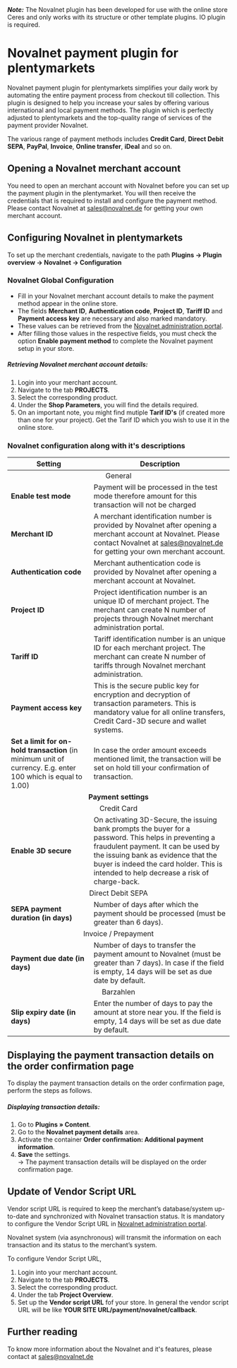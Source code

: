 <div class="alert alert-warning" role="alert">
   <strong><i>Note:</i></strong> The Novalnet plugin has been developed for use with the online store Ceres and only works with its structure or other template plugins. IO plugin is required.
</div>

# Novalnet payment plugin for plentymarkets

Novalnet payment plugin for plentymarkets simplifies your daily work by automating the entire payment process from checkout till collection. This plugin is designed to help you increase your sales by offering various international and local payment methods. The plugin which is perfectly adjusted to plentymarkets and the top-quality range of services of the payment provider Novalnet.

The various range of payment methods includes **Credit Card**, **Direct Debit SEPA**, **PayPal**, **Invoice**, **Online transfer**, **iDeal** and so on.

## Opening a Novalnet merchant account

You need to open an merchant account with Novalnet before you can set up the payment plugin in the plentymarket. You will then receive the credentials that is required to install and configure the payment method. Please contact Novalnet at [sales@novalnet.de](mailto:sales@novalnet.de) for getting your own merchant account.

## Configuring Novalnet in plentymarkets

To set up the merchant credentials, navigate to the path **Plugins -> Plugin overview -> Novalnet -> Configuration**

### Novalnet Global Configuration

- Fill in your Novalnet merchant account details to make the payment method appear in the online store.
- The fields **Merchant ID**, **Authentication code**, **Project ID**, **Tariff ID** and **Payment access key** are necessary and also marked mandatory.
- These values can be retrieved from the [Novalnet administration portal](https://admin.novalnet.de/).
- After filling those values in the respective fields, you must check the option **Enable payment method** to complete the Novalnet payment setup in your store.

##### Retrieving Novalnet merchant account details:

1. Login into your merchant account.
2. Navigate to the tab **PROJECTS**.
3. Select the corresponding product.
4. Under the **Shop Parameters**, you will find the details required.
5. On an important note, you might find mutiple **Tarif ID's** (if created more than one for your project). Get the Tarif ID which you wish to use it in the online store.

### Novalnet configuration along with it's descriptions

<table>
    <thead>
        <th>
            Setting
        </th>
        <th>
            Description
        </th>
    </thead>
    <tbody>
        <tr>
        <td class="th" align=CENTER colspan="2">General</td>
        </tr>
        <tr>
            <td>
                <b>Enable test mode</b>
            </td>
            <td>Payment will be processed in the test mode therefore amount for this transaction will not be charged</td>
        </tr>
        <tr>
            <td>
                <b>Merchant ID</b>
            </td>
            <td>A merchant identification number is provided by Novalnet after opening a merchant account at Novalnet. Please contact Novalnet at <a href="mailto:sales@novalnet.de">sales@novalnet.de</a> for getting your own merchant account.</td>
        </tr>
        <tr>
            <td>
                <b>Authentication code</b>
            </td>
            <td>Merchant authentication code is provided by Novalnet after opening a merchant account at Novalnet.</td>
        </tr>
        <tr>
            <td>
                <b>Project ID</b>
            </td>
            <td>Project identification number is an unique ID of merchant project. The merchant can create N number of projects through Novalnet merchant administration portal.</td>
        </tr>
        <tr>
            <td>
                <b>Tariff ID</b>
            </td>
            <td>Tariff identification number is an unique ID for each merchant project. The merchant can create N number of tariffs through Novalnet merchant administration.</td>
        </tr>
        <tr>
            <td>
                <b>Payment access key</b>
            </td>
            <td>This is the secure public key for encryption and decryption of transaction parameters. This is mandatory value for all online transfers, Credit Card-3D secure and wallet systems. </td>
        </tr>
        <tr>
            <td>
                <b>Set a limit for on-hold transaction</b> (in minimum unit of currency. E.g. enter 100 which is equal to 1.00)
            </td>
            <td>In case the order amount exceeds mentioned limit, the transaction will be set on hold till your confirmation of transaction.</td>
        </tr>
        <tr>
        <td class="th" align=CENTER colspan="2"><b>Payment settings</b></td>
        </tr>
        <tr>
        <td class="th" align=CENTER colspan="2">Credit Card</td>
        </tr>
        <tr>
            <td>
                <b>Enable 3D secure</b>
            </td>
            <td>On activating 3D-Secure, the issuing bank prompts the buyer for a password. This helps in preventing a fraudulent payment. It can be used by the issuing bank as evidence that the buyer is indeed the card holder. This is intended to help decrease a risk of charge-back.</td>
        </tr>
        <tr>
        <td class="th" align=CENTER colspan="2">Direct Debit SEPA</td>
        </tr>
        <tr>
            <td>
                <b>SEPA payment duration (in days)</b>
            </td>
            <td>Number of days after which the payment should be processed (must be greater than 6 days).</td>
        </tr>
        <td class="th" align=CENTER colspan="2">Invoice / Prepayment</td>
        <tr>
            <td>
                <b>Payment due date (in days)</b>
            </td>
            <td>Number of days to transfer the payment amount to Novalnet (must be greater than 7 days). In case if the field is empty, 14 days will be set as due date by default.</td>
        </tr>
        <td class="th" align=CENTER colspan="2">Barzahlen</td>
        <tr>
            <td>
                <b>Slip expiry date (in days)</b>
            </td>
            <td>Enter the number of days to pay the amount at store near you. If the field is empty, 14 days will be set as due date by default.</td>
        </tr>
    </tbody>
</table>

## Displaying the payment transaction details on the order confirmation page

To display the payment transaction details on the order confirmation page, perform the steps as follows.

##### Displaying transaction details:

1. Go to **Plugins » Content**.
3. Go to the **Novalnet payment details** area.
4. Activate the container **Order confirmation: Additional payment information**.
5. **Save** the settings.<br />→ The payment transaction details will be displayed on the order confirmation page.

## Update of Vendor Script URL

Vendor script URL is required to keep the merchant’s database/system up-to-date and synchronized with Novalnet transaction status. It is mandatory to configure the Vendor Script URL in [Novalnet administration portal](https://admin.novalnet.de/).

Novalnet system (via asynchronous) will transmit the information on each transaction and its status to the merchant’s system.

To configure Vendor Script URL,

1. Login into your merchant account.
2. Navigate to the tab **PROJECTS**.
3. Select the corresponding product.
4. Under the tab **Project Overview**.
5. Set up the **Vendor script URL** fof your store. In general the vendor script URL will be like **YOUR SITE URL/payment/novalnet/callback**.

## Further reading

To know more information about the Novalnet and it's features, please contact at  [sales@novalnet.de](mailto:sales@novalnet.de)
